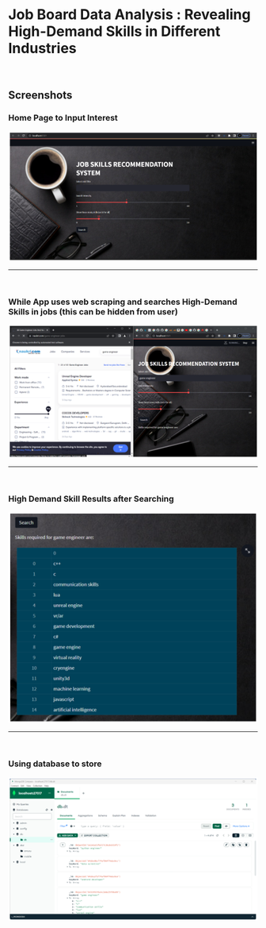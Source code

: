 <h1>Job Board Data Analysis : Revealing High-Demand Skills in Different Industries</h1>
<br>
<h2>Screenshots</h2>

<h3>Home Page to Input Interest</h3>
<img src="final_product_images/home_page.png" width="700">
<hr>
<br>
<h3>While App uses web scraping and searches High-Demand Skills in jobs (this can be hidden from user)</h3>
<img src="final_product_images/results.png" width="700">
<hr>
<br>
<h3>High Demand Skill Results after Searching</h3>
<img src="final_product_images/searching.png" width="700">
<hr>
<br>
<h3>Using database to store</h3>
<img src="final_product_images/database.png" width="700">


